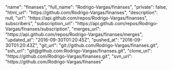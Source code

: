   <div class="col-md-4">
    <div class="project">
      "name": "finanses",
      "full_name": "Rodrigo-Vargas/finanses",
      "private": false,
      "html_url": "https://github.com/Rodrigo-Vargas/finanses",
      "description": null,
      "url": "https://api.github.com/repos/Rodrigo-Vargas/finanses",
      subscribers",
      "subscription_url": "https://api.github.com/repos/Rodrigo-Vargas/finanses/subscription",
      "merges_url": "https://api.github.com/repos/Rodrigo-Vargas/finanses/merges",
      "updated_at": "2016-09-30T01:20:45Z",
      "pushed_at": "2016-09-30T01:20:43Z",
      "git_url": "git://github.com/Rodrigo-Vargas/finanses.git",
      "ssh_url": "git@github.com:Rodrigo-Vargas/finanses.git",
      "clone_url": "https://github.com/Rodrigo-Vargas/finanses.git",
      "svn_url": "https://github.com/Rodrigo-Vargas/finanses"      
    </div>
  </div>